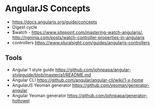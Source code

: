 # AngularJS Concepts
- https://docs.angularjs.org/guide/concepts
- Digest cycle
- $watch - https://www.sitepoint.com/mastering-watch-angularjs/, http://ngninja.com/posts/watch-controller-properties-in-angularjs
- controllers https://www.pluralsight.com/guides/angularjs-controllers  

## Tools
- Angular 1 style guide https://github.com/johnpapa/angular-styleguide/blob/master/a1/README.md
- Angular CLI https://github.com/angular/angular-cli/wiki/1-x-home  
- AngularJS Yeoman generator https://github.com/yeoman/generator-angular
- Angular Yeoman generator https://github.com/johnpapa/generator-hottowel
